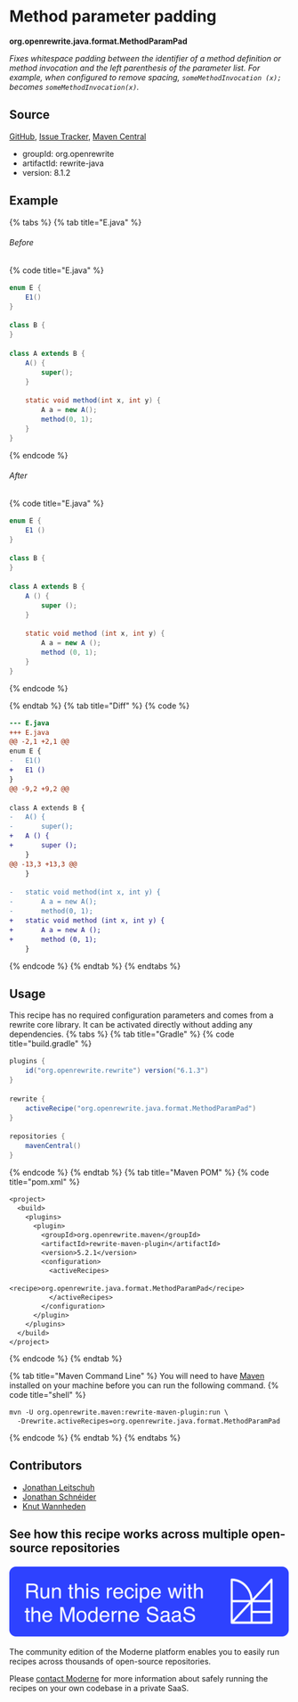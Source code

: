 # Method parameter padding

**org.openrewrite.java.format.MethodParamPad**

_Fixes whitespace padding between the identifier of a method definition or method invocation and the left parenthesis of the parameter list. For example, when configured to remove spacing, `someMethodInvocation (x);` becomes `someMethodInvocation(x)`._

## Source

[GitHub](https://github.com/openrewrite/rewrite/blob/main/rewrite-java/src/main/java/org/openrewrite/java/format/MethodParamPad.java), [Issue Tracker](https://github.com/openrewrite/rewrite/issues), [Maven Central](https://central.sonatype.com/artifact/org.openrewrite/rewrite-java/8.1.2/jar)

* groupId: org.openrewrite
* artifactId: rewrite-java
* version: 8.1.2

## Example


{% tabs %}
{% tab title="E.java" %}

###### Before
{% code title="E.java" %}
```java
enum E {
    E1()
}

class B {
}

class A extends B {
    A() {
        super();
    }

    static void method(int x, int y) {
        A a = new A();
        method(0, 1);
    }
}
```
{% endcode %}

###### After
{% code title="E.java" %}
```java
enum E {
    E1 ()
}

class B {
}

class A extends B {
    A () {
        super ();
    }

    static void method (int x, int y) {
        A a = new A ();
        method (0, 1);
    }
}
```
{% endcode %}

{% endtab %}
{% tab title="Diff" %}
{% code %}
```diff
--- E.java
+++ E.java
@@ -2,1 +2,1 @@
enum E {
-   E1()
+   E1 ()
}
@@ -9,2 +9,2 @@

class A extends B {
-   A() {
-       super();
+   A () {
+       super ();
    }
@@ -13,3 +13,3 @@
    }

-   static void method(int x, int y) {
-       A a = new A();
-       method(0, 1);
+   static void method (int x, int y) {
+       A a = new A ();
+       method (0, 1);
    }
```
{% endcode %}
{% endtab %}
{% endtabs %}


## Usage

This recipe has no required configuration parameters and comes from a rewrite core library. It can be activated directly without adding any dependencies.
{% tabs %}
{% tab title="Gradle" %}
{% code title="build.gradle" %}
```groovy
plugins {
    id("org.openrewrite.rewrite") version("6.1.3")
}

rewrite {
    activeRecipe("org.openrewrite.java.format.MethodParamPad")
}

repositories {
    mavenCentral()
}

```
{% endcode %}
{% endtab %}
{% tab title="Maven POM" %}
{% code title="pom.xml" %}
```markup
<project>
  <build>
    <plugins>
      <plugin>
        <groupId>org.openrewrite.maven</groupId>
        <artifactId>rewrite-maven-plugin</artifactId>
        <version>5.2.1</version>
        <configuration>
          <activeRecipes>
            <recipe>org.openrewrite.java.format.MethodParamPad</recipe>
          </activeRecipes>
        </configuration>
      </plugin>
    </plugins>
  </build>
</project>
```
{% endcode %}
{% endtab %}

{% tab title="Maven Command Line" %}
You will need to have [Maven](https://maven.apache.org/download.cgi) installed on your machine before you can run the following command.
{% code title="shell" %}
```shell
mvn -U org.openrewrite.maven:rewrite-maven-plugin:run \
  -Drewrite.activeRecipes=org.openrewrite.java.format.MethodParamPad
```
{% endcode %}
{% endtab %}
{% endtabs %}

## Contributors
* [Jonathan Leitschuh](jonathan.leitschuh@gmail.com)
* [Jonathan Schnéider](jkschneider@gmail.com)
* [Knut Wannheden](knut.wannheden@gmail.com)


## See how this recipe works across multiple open-source repositories

[![Moderne Link Image](/.gitbook/assets/ModerneRecipeButton.png)](https://app.moderne.io/recipes/org.openrewrite.java.format.MethodParamPad)

The community edition of the Moderne platform enables you to easily run recipes across thousands of open-source repositories.

Please [contact Moderne](https://moderne.io/product) for more information about safely running the recipes on your own codebase in a private SaaS.
